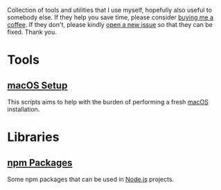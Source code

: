 Collection of tools and utilities that I use myself, hopefully also useful to somebody else. If they help you save time, please consider [buying me a coffee](https://www.paypal.com/cgi-bin/webscr?cmd=_donations&business=diogoeichert%40icloud.com&item_name=Coffee&currency_code=EUR). If they don't, please kindly [open a new issue](https://github.com/diogoeichert/utils/issues/new/choose) so that they can be fixed. Thank you.

# Tools

## [macOS Setup](https://diogoeichert.github.io/utils/macos-setup)
This scripts aims to help with the burden of performing a fresh [macOS](https://www.apple.com/macos) installation.

# Libraries

## [npm Packages](https://www.npmjs.com/~diogoeichert)
Some npm packages that can be used in [Node.js](https://nodejs.org) projects.
